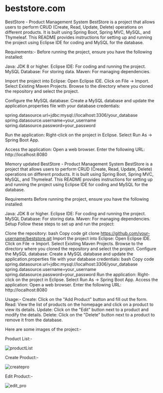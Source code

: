 # beststore.com

BestStore - Product Management System
BestStore is a project that allows users to perform CRUD (Create, Read, Update, Delete) operations on different products. It is built using Spring Boot, Spring MVC, MySQL, and Thymeleaf. This README provides instructions for setting up and running the project using Eclipse IDE for coding and MySQL for the database.

Requirements:-
Before running the project, ensure you have the following installed:

Java: JDK 8 or higher.
Eclipse IDE: For coding and running the project.
MySQL Database: For storing data.
Maven: For managing dependencies.

Import the project into Eclipse:
Open Eclipse IDE.
Click on File -> Import.
Select Existing Maven Projects.
Browse to the directory where you cloned the repository and select the project.

Configure the MySQL database:
Create a MySQL database and update the application.properties file with your database credentials:

spring.datasource.url=jdbc:mysql://localhost:3306/your_database
spring.datasource.username=your_username
spring.datasource.password=your_password

Run the application:
Right-click on the project in Eclipse.
Select Run As -> Spring Boot App.

Access the application:
Open a web browser.
Enter the following URL: http://localhost:8080


Memory updated
BestStore - Product Management System
BestStore is a project that allows users to perform CRUD (Create, Read, Update, Delete) operations on different products. It is built using Spring Boot, Spring MVC, MySQL, and Thymeleaf. This README provides instructions for setting up and running the project using Eclipse IDE for coding and MySQL for the database.

Requirements
Before running the project, ensure you have the following installed:

Java: JDK 8 or higher.
Eclipse IDE: For coding and running the project.
MySQL Database: For storing data.
Maven: For managing dependencies.
Setup
Follow these steps to set up and run the project:

Clone the repository:
bash
Copy code
git clone https://github.com/your-username/beststore.git
Import the project into Eclipse:
Open Eclipse IDE.
Click on File -> Import.
Select Existing Maven Projects.
Browse to the directory where you cloned the repository and select the project.
Configure the MySQL database:
Create a MySQL database and update the application.properties file with your database credentials:
bash
Copy code
spring.datasource.url=jdbc:mysql://localhost:3306/your_database
spring.datasource.username=your_username
spring.datasource.password=your_password
Run the application:
Right-click on the project in Eclipse.
Select Run As -> Spring Boot App.
Access the application:
Open a web browser.
Enter the following URL: http://localhost:8080

Usage:-
Create: Click on the "Add Product" button and fill out the form.
Read: View the list of products on the homepage and click on a product to view its details.
Update: Click on the "Edit" button next to a product and modify the details.
Delete: Click on the "Delete" button next to a product to remove it from the database.

Here are some images of the project:-

Product List:-


![productList](https://github.com/Yumn1503/beststore.com/assets/142492711/3dd01b54-daab-4990-9d5d-6e7fb76f694c)

Create Product:-


![createpro](https://github.com/Yumn1503/beststore.com/assets/142492711/8089a70d-ef90-432a-a01a-78a1c0f1caf0)

Edit Product:-


![edit_pro](https://github.com/Yumn1503/beststore.com/assets/142492711/ebc507d9-3a42-42a6-82cd-b6da23017ebf)


















